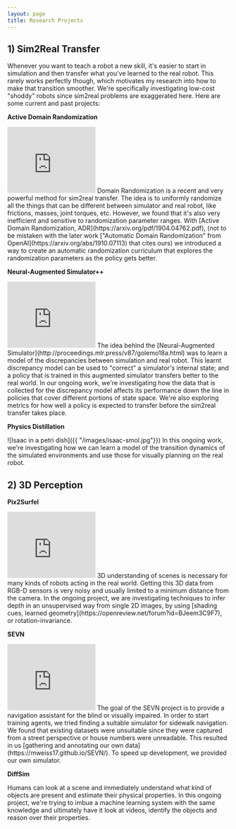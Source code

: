 ```yaml
---
layout: page
title: Research Projects
---
```


## 1) Sim2Real Transfer

<!--
![Two Poppy Ergo Jr robots swordfighting]({{ "/images/ergo-swordfight.gif"}})
-->

Whenever you want to teach a robot a new skill, it's easier to start in simulation and then transfer what you've learned 
to the real robot. This rarely works perfectly though, which motivates my research into how to make that transition smoother.
We're specifically investigating low-cost "shoddy" robots since sim2real problems are exaggerated here. Here are some 
current and past projects:

**Active Domain Randomization**

<iframe src="https://giphy.com/embed/XBvMaXxKKnsGiRCqbj" width="200" frameBorder="0" class="giphy-embed"></iframe>
Domain Randomization is a recent and very powerful method for sim2real transfer. The idea is to uniformly randomize all the 
things that can be different between simulator and real robot, like frictions, masses, joint torques, etc. However, we found 
that it's also very inefficient and sensitive to randomization parameter ranges. With [Active Domain Randomization, ADR](https://arxiv.org/pdf/1904.04762.pdf), 
(not to be mistaken with the later work ["Automatic Domain Randomization" from OpenAI](https://arxiv.org/abs/1910.07113) that cites ours) we introduced 
a way to create an automatic randomization curriculum that explores the randomization parameters as the policy gets better.

**Neural-Augmented Simulator++**

<iframe src="https://giphy.com/embed/L2fJJ1dZOFfLiHQco5" width="200" frameBorder="0" class="giphy-embed"></iframe>
The idea behind the [Neural-Augmented Simulator](http://proceedings.mlr.press/v87/golemo18a.html) was to learn a model of the discrepancies between simulation and real robot.
This learnt discrepancy model can be used to "correct" a simulator's internal state; and a policy that is trained in this
augmented simulator transfers better to the real world. In our ongoing work, we're investigating how the data
that is collected for the discrepancy model affects its performance down the line in policies that cover different portions
of state space. We're also exploring metrics for how well a policy is expected to transfer before the sim2real transfer 
takes place.

**Physics Distillation**

![Isaac in a petri dish]({{ "/images/isaac-smol.jpg"}})
In this ongoing work, we're investigating how we can learn a model of the transition dynamics of the simulated environments
and use those for visually planning on the real robot. 

## 2) 3D Perception

**Pix2Surfel**

<iframe src="https://giphy.com/embed/IbrOx3Ud9D0SFXH7Ib" width="200" frameBorder="0" class="giphy-embed"></iframe>
3D understanding of scenes is necessary for many kinds of robots acting in the real world. Getting this 3D data from RGB-D sensors is very noisy and usually limited to a minimum distance from the camera. In the ongoing project, we are investigating techniques to infer depth in an unsupervised way from single 2D images, by using [shading cues, learned geometry](https://openreview.net/forum?id=BJeem3C9F7), or rotation-invariance.  

**SEVN**

<iframe src="https://giphy.com/embed/lSn6QaUqJ0LD1aJUhN" width="200" frameBorder="0" class="giphy-embed"></iframe>
The goal of the SEVN project is to provide a navigation assistant for the blind or visually impaired. In order to start training agents, we tried finding a suitable simulator for sidewalk navigation. We found that existing datasets were unsuitable since they were captured from a street perspective or house numbers were unreadable. This resulted in us [gathering and annotating our own data](https://mweiss17.github.io/SEVN/). To speed up development, we provided our own simulator. 

**DiffSim**

Humans can look at a scene and immediately understand what kind of objects are present and estimate their physical properties. In this ongoing project, we're trying to imbue a machine learning system with the same knowledge and ultimately have it look at videos, identify the objects and reason over their properties.
